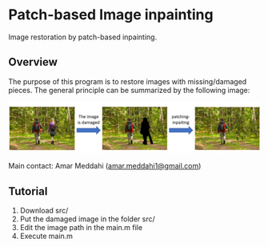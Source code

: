 # Patch-based Image inpainting
Image restoration by patch-based inpainting.

## Overview

The purpose of this program is to restore images with missing/damaged pieces. The general principle can be summarized by the following image:

<p align="center">
  <img src="overview.jpg" />
</p>

Main contact: Amar Meddahi (amar.meddahi1@gmail.com)

## Tutorial

1. Download src/
2. Put the damaged image in the folder src/
3. Edit the image path in the main.m file
4. Execute main.m
